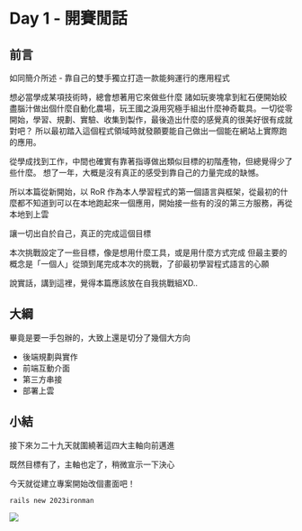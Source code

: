 # Day 1 - 開賽閒話

## 前言

如同簡介所述 - 靠自己的雙手獨立打造一款能夠運行的應用程式

想必當學成某項技術時，總會想著用它來做些什麼
諸如玩麥塊拿到紅石便開始絞盡腦汁做出個什麼自動化農場，玩王國之淚用究極手組出什麼神奇載具。一切從零開始，學習、規劃、實驗、收集到製作，最後造出什麼的感覺真的很美好很有成就對吧？
所以最初踏入這個程式領域時就發願要能自己做出一個能在網站上實際跑的應用。

從學成找到工作，中間也確實有靠著指導做出類似目標的初階產物，但總覺得少了些什麼。
想了一年，大概是沒有真正的感受到靠自己的力量完成的缺憾。

所以本篇從新開始，以 RoR 作為本人學習程式的第一個語言與框架，從最初的什麼都不知道到可以在本地跑起來一個應用，開始接一些有的沒的第三方服務，再從本地到上雲

讓一切出自於自己，真正的完成這個目標

本次挑戰設定了一些目標，像是想用什麼工具，或是用什麼方式完成
但最主要的概念是「一個人」從頭到尾完成本次的挑戰，了卻最初學習程式語言的心願


說實話，講到這裡，覺得本篇應該放在自我挑戰組XD..

## 大綱
畢竟是要一手包辦的，大致上還是切分了幾個大方向

- 後端規劃與實作
- 前端互動介面
- 第三方串接
- 部署上雲

## 小結
接下來ㄉ二十九天就圍繞著這四大主軸向前邁進

既然目標有了，主軸也定了，稍微宣示一下決心

今天就從建立專案開始改個畫面吧！

```script
rails new 2023ironman
```

![](https://s3-ap-northeast-1.amazonaws.com/g0v-hackmd-images/uploads/upload_082dc08bf286e92ac42d6aff8c6e24b6.png)
